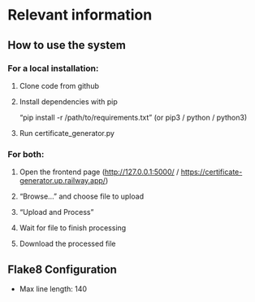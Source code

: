 # Relevant information

## How to use the system

### For a local installation:

1. Clone code from github

2. Install dependencies with pip

	“pip install -r /path/to/requirements.txt” (or pip3 / python / python3)

4. Run certificate_generator.py

### For both:

1. Open the frontend page (http://127.0.0.1:5000/ / https://certificate-generator.up.railway.app/)

2. “Browse…” and choose file to upload

3. “Upload and Process”

4. Wait for file to finish processing

5. Download the processed file


## Flake8 Configuration

- Max line length: 140